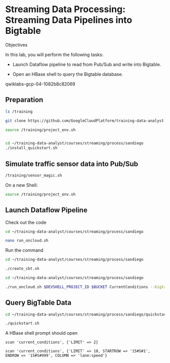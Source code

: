 # Streaming Data Processing: Streaming Data Pipelines into Bigtable 

Objectives

In this lab, you will perform the following tasks:

* Launch Dataflow pipeline to read from Pub/Sub and write into Bigtable.

* Open an HBase shell to query the Bigtable database.


qwiklabs-gcp-04-1082b8c82069


## Preparation

```bash
ls /training

git clone https://github.com/GoogleCloudPlatform/training-data-analyst

source /training/project_env.sh


cd ~/training-data-analyst/courses/streaming/process/sandiego
./install_quickstart.sh
```

## Simulate traffic sensor data into Pub/Sub

```bash
/training/sensor_magic.sh
```

On a new Shell:

```bash
source /training/project_env.sh
```

## Launch Dataflow Pipeline

Check out the code
```bash
cd ~/training-data-analyst/courses/streaming/process/sandiego

nano run_oncloud.sh
```

Run the command
```bash
cd ~/training-data-analyst/courses/streaming/process/sandiego

./create_cbt.sh
```

```bash
cd ~/training-data-analyst/courses/streaming/process/sandiego

./run_oncloud.sh $DEVSHELL_PROJECT_ID $BUCKET CurrentConditions --bigtable
```

## Query BigTable Data

```bash
cd ~/training-data-analyst/courses/streaming/process/sandiego/quickstart

./quickstart.sh
```

A HBase shell prompt should open


```HBase
scan 'current_conditions', {'LIMIT' => 2}
```

```HBase
scan 'current_conditions', {'LIMIT' => 10, STARTROW => '15#S#1', ENDROW => '15#S#999', COLUMN => 'lane:speed'}
```



